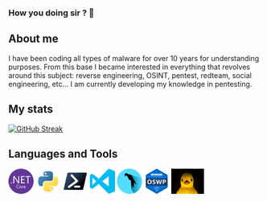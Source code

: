 ### How you doing sir ? 🐥

## About me 

I have been coding all types of malware for over 10 years for understanding purposes. From this base I became interested in everything that revolves around this subject: reverse engineering, OSINT, pentest, redteam, social engineering, etc...
I am currently developing my knowledge in pentesting.

## My stats 

[![GitHub Streak](https://streak-stats.demolab.com/?user=raphaelthief&theme=dark)](https://git.io/streak-stats)

## Languages and Tools 

 <img src="https://raw.githubusercontent.com/raphaelthief/Logos/e18d96b3112700d9de216453bb940b181a3e604e/Logos/dotnetcore-original.svg" width="50" height="50"> <img src="https://raw.githubusercontent.com/raphaelthief/Logos/e18d96b3112700d9de216453bb940b181a3e604e/Logos/python-original.svg" width="50" height="50"> <img src="https://raw.githubusercontent.com/raphaelthief/Logos/a7c008c3d0b73201041cbd4401bf9354c6c2fe84/Logos/PowerShell_Core_6.0_icon.svg" width="50" height="50"> <img src="https://raw.githubusercontent.com/raphaelthief/Logos/97080729ae4f0eea807718e63621e3ea92dd3686/Logos/visual-studio.svg" width="50" height="50">  <img src="https://raw.githubusercontent.com/raphaelthief/Logos/a0073c8d0781f810954a08f94b54161e9eadef75/Logos/Parrot_Logo.svg" width="50" height="50">  <img src="https://raw.githubusercontent.com/raphaelthief/Logos/05c674465741f40b2b941aa529d729f5acd17a22/Logos/OSWP.svg" width="50" height="50"> <img src="https://github.com/raphaelthief/Logos/blob/main/Logos/rubberducky.png?raw=true" width="65" height="50"> 
